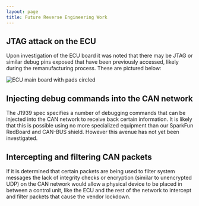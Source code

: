 ```yaml
---
layout: page
title: Future Reverse Engineering Work
---
```


## JTAG attack on the ECU

Upon investigation of the ECU board it was noted that there may be
JTAG or similar debug pins exposed that have been previously accessed,
likely during the remanufacturing process.  These are pictured below:

![ECU main board with pads circled](/images/ECU-Brain-JTAG-Highlight.jpg)

## Injecting debug commands into the CAN network
The J1939 spec specifies a number of debugging commands that can be injected
into the CAN network to receive back certain information.  It is likely that
this is possible using no more specialized equipment than our SparkFun RedBoard and
CAN-BUS shield.  However this avenue has not yet been investigated.

## Intercepting and filtering CAN packets
If it is determined that certain packets are being used to filter system messages
the lack of integrity checks or encryption (similar to unencrypted UDP) on the
CAN network would allow a physical device to be placed in between a control unit, like
the ECU and the rest of the network to intercept and filter packets that cause
the vendor lockdown.
